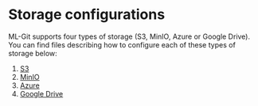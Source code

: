 # Storage configurations #

ML-Git supports four types of storage (S3, MinIO, Azure or Google Drive). You can find files describing how to configure each of these types of storage below:

1. [S3](s3_configurations.md)
2. [MinIO](s3_configurations.md)
3. [Azure](azure_configurations.md)
4. [Google Drive](gdrive_configurations.md)
